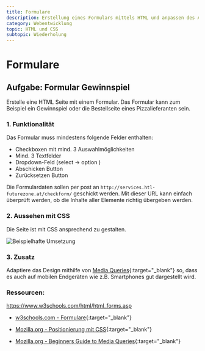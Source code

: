 ```yaml
---
title: Formulare
description: Erstellung eines Formulars mittels HTML und anpassen des Aussehens
category: Webentwicklung
topic: HTML und CSS
subtopic: Wiederholung
---
```


# Formulare

## Aufgabe: Formular Gewinnspiel

Erstelle eine HTML Seite mit einem Formular. Das Formular kann zum Beispiel ein Gewinnspiel oder die Bestellseite eines Pizzalieferanten sein.
### 1. Funktionalität

Das Formular muss mindestens folgende Felder enthalten:
* Checkboxen mit mind. 3 Auswahlmöglichkeiten
* Mind. 3 Textfelder
* Dropdown-Feld (select → option )
* Abschicken Button
* Zurücksetzen Button

Die Formulardaten sollen per post an `http://services.htl-futurezone.at/checkform/` geschickt  werden. Mit dieser URL kann einfach überprüft werden, ob die Inhalte aller Elemente richtig übergeben
werden.

### 2. Aussehen mit CSS

Die Seite ist mit CSS ansprechend zu gestalten.

![Beispielhafte Umsetzung](img/forms.png)
### 3. Zusatz
Adaptiere das Design mithilfe von [Media Queries](https://developer.mozilla.org/en-US/docs/Learn/CSS/CSS_layout/Media_queries){:target="_blank"} so, dass es auch auf mobilen Endgeräten wie z.B. Smartphones gut dargestellt wird.


### Ressourcen:


https://www.w3schools.com/html/html_forms.asp
* [w3schools.com - Formulare](https://www.w3schools.com/html/html_forms.asp){:target="_blank"}

* [Mozilla.org - Positionierung mit CSS](https://developer.mozilla.org/en-US/docs/Learn/CSS/CSS_layout/Positioning){:target="_blank"}
* [Mozilla.org - Beginners Guide to Media Queries](https://developer.mozilla.org/en-US/docs/Learn/CSS/CSS_layout/Media_queries){:target="_blank"}
